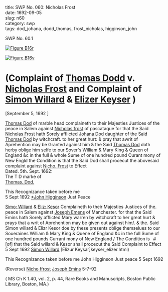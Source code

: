 title: SWP No. 060: Nicholas Frost  
date: 1692-09-05  
slug: n60  
category: swp  
tags: dod_johana, dodd_thomas, frost_nicholas, higginson_john




<div markdown class="doc" id="n60.1">

<div class="doc_id">SWP No. 60.1</div>


<span markdown class="figure">[![Figure B16r](archives/BPL/gifs/B16A.gif)](archives/BPL/LARGE/B16A.jpg)</span>

<span markdown class="figure">[![Figure B16v](archives/BPL/gifs/B16B.gif)](archives/BPL/LARGE/B16B.jpg)</span>

# (Complaint of [Thomas Dodd](/tag/dodd_thomas.html) v. [Nicholas Frost](/tag/frost_nicholas.html) and Complaint of [Simon Willard](/tag/willard_simon.html) & [Elizer Keyser](/tag/keyser_elizer.html) )

[September 5, 1692 ]

[Thomas Dod](/tag/dodd_thomas.html) of marble head complaineth to their Majesties Justices of the peace in Salem against [Nicholas frost](/tag/frost_nicholas.html) of pascataque for that the Said [Nicholas Frost](/tag/frost_nicholas.html) hath Sorely afflicted [Johana Dod](/tag/dod_johana.html) daughter of the Said [Thomas Dod](/tag/dodd_thomas.html) by witchcraft. to her great hurt: & pray that awrit of Aprehention may be Granted against him & the Said [Thomas Dod](/tag/dodd_thomas.html) doth herby oblige him selfe to our Sover's William & Mary King & Queen of England &c in the full & whole Sume of one hundred pound Curant mony of New Engld the Condition is that the Said Dod shall procecut the abovesaid complaint against [Nicho. Frost](/tag/frost_nicholas.html) to Effect  
Dated. 5th. Sept. 1692:  
                      The T D marke of  
                     [Thomas. Dod.](/tag/dodd_thomas.html)  
                      
 This Recognizance taken before me  
 5 Sept 1692 [*John Higginson](/tag/higginson_john.html) Just Peace 
  
[Simo: Wiliard](/tag/willard_simon.html) & [Eliz: Kesor](/tag/keyser_elizer.html) Complaineth to their Majesties Justices of the. peace in Salem
against [Joseph Emens](/tag/emons_joseph.html) of Manchester. for that the Said Emins hath Sorely afflicted Mary
warren by witchcraft to her great hurt & prays that a writ of Aprehention may be given out
against him/. & the. Said Simon wiliard & Elizr Kesor doe by these presents oblige
themselues to our Soueraines William & Mary King & Quene of England &c in the full
Sume of one hundred pounds Currant mony of New England / The Condition is  #[of] that the Said willard & Kesor shall procecut the Said Complaint to Effect
5 Sept 1692
[Simon Willard](/tag/willard_simon.html)
[Elizur Keysar]keyser_elizer.html)

This Recognizance taken before me John Higginson Just peace
5 Sept 1692
 
  
(Reverse) [Nicho ffrost](/tag/frost_nicholas.html) [Joseph Emins](/tag/emons_joseph.html) 5-7-92 

( MS Ch K 1.40, vol. 2, p. 44, Rare Books and Manuscripts, Boston Public Library, Boston, MA.)

</div>
